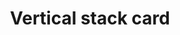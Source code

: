 ---
type: card
title: "Vertical stack card"
sidebar_label: Vertical stack
description: "The vertical stack card allows you to group multiple cards so they always sit in the same column."
---